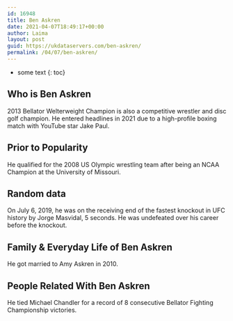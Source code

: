 ```yaml
---
id: 16948
title: Ben Askren
date: 2021-04-07T18:49:17+00:00
author: Laima
layout: post
guid: https://ukdataservers.com/ben-askren/
permalink: /04/07/ben-askren/
---
```


* some text
{: toc}


## Who is Ben Askren
                  
                  
                  
2013 Bellator Welterweight Champion is also a competitive wrestler and disc golf champion. He entered headlines in 2021 due to a high-profile boxing match with YouTube star Jake Paul. 
                  
              
            
              
            
                
                
                
## Prior to Popularity
                  
                  
                  
He qualified for the 2008 US Olympic wrestling team after being an NCAA Champion at the University of Missouri. 
                  
              
            
              
            
                
                
                
## Random data
                  
                  
                  
On July 6, 2019, he was on the receiving end of the fastest knockout in UFC history by Jorge Masvidal, 5 seconds. He was undefeated over his career before the knockout. 
                  
              
            
              
            
                
                
                
## Family & Everyday Life of Ben Askren
                  
                  
                  
He got married to Amy Askren in 2010. 
                  
              
            
              
            
                
                
                
## People Related With Ben Askren
                  
                  
                  
He tied Michael Chandler for a record of 8 consecutive Bellator Fighting Championship victories. 
                  
              
            
              
            
                
              
            
              
              
            
            
              
            
          
          
          
